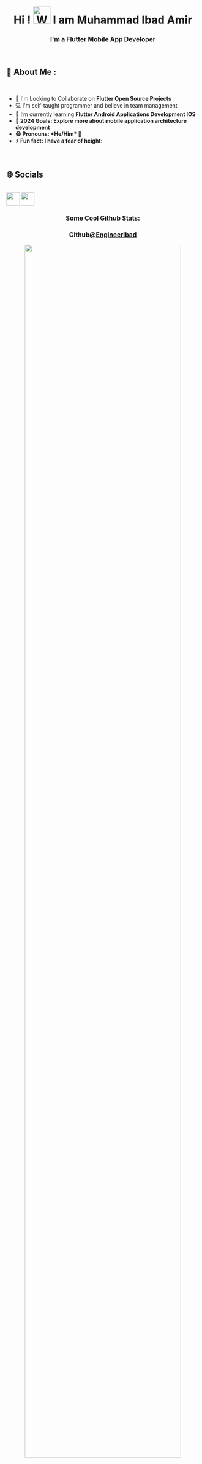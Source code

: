 <h1 align="center"> Hi ! <img src="https://raw.githubusercontent.com/nixin72/nixin72/master/wave.gif" 
         alt="Waving hand animated gif"
         height="45"
         width="45" /> I am Muhammad Ibad Amir</h1>
<h3 align="center"> I'm a Flutter Mobile App Developer </h3>	 
<br>
<h2> 💫 About Me : </h2>
<br/>

<div>
  <ul>
    <li>👯 I'm Looking to Collaborate on  <b> Flutter Open Source Projects</b></li>
    <li>💻 I'm self-taught programmer and believe in team management</li>
    <li>🌱 I’m currently learning <b>Flutter<b> <b>Android Applications Development<b> <b>IOS<b></li>
    <li>🥅 2024 Goals: Explore more about mobile application architecture development</li>
    <!-- <li>💬 Ask me anything about <a href="https://discord.com/users/999634986481225768">here</a>! I'm always open to help!</li> -->
    <li>😄 Pronouns: *He/Him* 💁‍</li>
    <li>⚡ Fun fact: I have a fear of height: </li>
</ul>
</div>

<br>
<h2>🌐 Socials</h2>
<br/>
<a href="www.linkedin.com/in/software-engineer-muhammad-ibad">
  <img align="left" width="35px" src="https://cdn-icons-png.flaticon.com/512/174/174857.png"  />
</a>
<a href="mailto:ibadamir3@gmail.com">
  <img align="left" width="35px" src="https://cdn-icons-png.flaticon.com/512/281/281769.png" />
</a>

<br/>
<br/>



<div align="center">
 <h3>Some Cool Github Stats:</h3> 
</div>
<h3 align="center">Github@<a href="https://github.com/EngineerIbad">EngineerIbad</a></h3> 
<p align="center">
<!--   <img width="90%" src="https://github-readme-stats.vercel.app/api?username=EngineerIbad&show_icons=true&theme=dark" /> -->
  <img width="90%" src="[https://github-readme-stats.vercel.app/api?username=EngineerIbad&show_icons=true&theme=dark](https://camo.githubusercontent.com/720c8147a23f7d7298bf70603f69dde213380096a8f8c76d10ba9abbf7650089/68747470733a2f2f6769746875622d726561646d652d73746174732e76657263656c2e6170702f6170693f757365726e616d653d456e67696e656572496261642673686f775f69636f6e733d74727565267468656d653d6461726b)" />
</p>

<h3 align="center">Github@<a href="https://github.com/EngineerIbad">EngineerIbad</a></h3> 
<p align="center">
  <img width="90%" src="https://github-readme-streak-stats.herokuapp.com/?user=EngineerIbad&theme=dark" />
</p> 

<!-- [![@Ibad's Holopin board](https://holopin.io/api/user/board?user=ibad)](https://holopin.io/@ibad)-->


<div align="center">

### Show some ❤️ by starring some of the repositories !

</div>
<!-- <h1 style="font-size: 48px; color: blue;">  Hi there 👋</h1> -->
<!-- <h1 style="font-size: 48px;">I am Ibad</h1> -->
<!-- <h2>I am a Flutter Mobile App Developer📱</h2> -->
